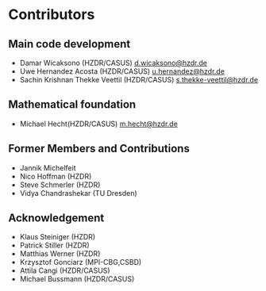 # Contributors

## Main code development

- Damar Wicaksono (HZDR/CASUS) <d.wicaksono@hzdr.de>
- Uwe Hernandez Acosta (HZDR/CASUS) <u.hernandez@hzdr.de>
- Sachin Krishnan Thekke Veettil (HZDR/CASUS) <s.thekke-veettil@hzdr.de>

## Mathematical foundation

- Michael Hecht(HZDR/CASUS) <m.hecht@hzdr.de>

## Former Members and Contributions

- Jannik Michelfeit
- Nico Hoffman (HZDR)
- Steve Schmerler (HZDR)
- Vidya Chandrashekar (TU Dresden)

## Acknowledgement

- Klaus Steiniger (HZDR)
- Patrick Stiller (HZDR)
- Matthias Werner (HZDR)
- Krzysztof Gonciarz (MPI-CBG,CSBD)
- Attila Cangi (HZDR/CASUS)
- Michael Bussmann (HZDR/CASUS)

